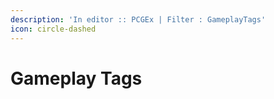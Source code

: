 ```yaml
---
description: 'In editor :: PCGEx | Filter : GameplayTags'
icon: circle-dashed
---
```


# Gameplay Tags

